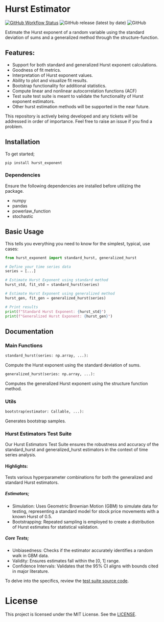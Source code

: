 # Hurst Estimator

[![GitHub Workflow Status](https://github.com/anabugaenko/hurst_exponent/actions/workflows/python-package.yml/badge.svg)](https://github.com/anabugaenko/hurst_exponent/actions/workflows/python-package.yml)
![GitHub release (latest by date)](https://img.shields.io/github/v/release/anabugaenko/hurst_exponent)
![GitHub](https://img.shields.io/github/license/anabugaenko/hurst_exponent?color=blue)

Estimate the Hurst exponent of a random variable using the standard deviation of sums and a generalized method through the structure-function. 

## Features:

  - Support for both standard and generalized Hurst exponent calculations.
  - Goodness of fit metrics.
  - Interpretation of Hurst exponent values.
  - Ability to plot and visualize fit results.
  - Bootstrap functionality for additional statistics.
  - Compute linear and nonlinear autocorrelation functions (ACF)
  - Test suite test suite is meant to validate the functionality of Hurst exponent estimators.
  - Other hurst estimation methods will be supported in the near future.

This repository is actively being developed and any tickets will be addressed in order of importance. Feel free to raise an issue if you find a problem.

## Installation 

To get started;

`pip install hurst_exponent`


### Dependencies
Ensure the following dependencies are installed before utilizing the package.

  - numpy
  - pandas
  - powerlaw_function
  - stochastic

## Basic Usage 

This tells you everything you need to know for the simplest, typical, use cases:
  
~~~python
from hurst_exponent import standard_hurst, generalized_hurst

# Define your time series data
series = [...]

# Estimate Hurst Exponent using standard method
hurst_std, fit_std = standard_hurst(series)

# Estimate Hurst Exponent using generalized method
hurst_gen, fit_gen = generalized_hurst(series)

# Print results
print(f"Standard Hurst Exponent: {hurst_std}")
print(f"Generalized Hurst Exponent: {hurst_gen}")
~~~

## Documentation

### Main Functions
  ~~~python
  standard_hurst(series: np.array, ...):
  ~~~
  Compute the Hurst exponent using the standard deviation of sums.

  ~~~python
  generalized_hurst(series: np.array, ...):
  ~~~
  Computes the generalized Hurst exponent using the structure function method.


### Utils
~~~python
bootstrap(estimator: Callable, ...):
~~~
  
  Generates bootstrap samples.

### Hurst Estimators Test Suite

Our Hurst Estimators Test Suite ensures the robustness and accuracy of the  standard_hurst and generalized_hurst estimators in the context of time series analysis.

#### Highlights:

Tests various hyperparameter combinations for both the generalized and standard Hurst estimators.

##### Estimators;
  
- Simulation: Uses Geometric Brownian Motion (GBM) to simulate data for testing, representing a standard model for stock price movements with a known Hurst of 0.5.
- Bootstrapping: Repeated sampling is employed to create a distribution of Hurst estimates for statistical validation.

##### Core Tests;

- Unbiasedness: Checks if the estimator accurately identifies a random walk in GBM data.
- Validity: Ensures estimates fall within the [0, 1] range.
- Confidence Intervals: Validates that the 95% CI aligns with bounds cited in major literature.
  
To delve into the specifics, review the [test suite source code](./tests).

# License
This project is licensed under the MIT License. See the [LICENSE](./LICENSE).



